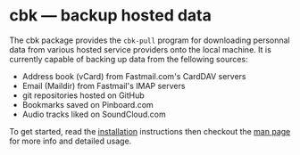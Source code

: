 cbk — backup hosted data
========================

The cbk package provides the `cbk-pull` program for downloading personnal data
from various hosted service providers onto the local machine. It is currently
capable of backing up data from the fellowing sources:

- Address book (vCard) from Fastmail.com's CardDAV servers
- Email (Maildir) from Fastmail's IMAP servers
- git repositories hosted on GitHub
- Bookmarks saved on Pinboard.com
- Audio tracks liked on SoundCloud.com

To get started, read the [installation](/share/docs/install.md) instructions
then checkout the [man page](/share/docs/cbk-pull.1.ronn.md) for more info and
detailed usage.
